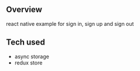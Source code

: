 ## Overview

react native example for sign in, sign up and sign out

## Tech used

- async storage
- redux store
